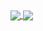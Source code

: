 <a href="https://davyk.vercel.app">
  <img align="center" src="https://github-readme-stats.vercel.app/api?username=kitavidavis&count_private=true&show_icons=true&include_all_commits=true&hide_border=true&hide_title=true" />
</a>
<a href="https://davyk.vercel.app">
  <img align="center" src="https://github-readme-stats.vercel.app/api/top-langs/?username=kitavidavis&langs_count=3&hide_title=true&hide_border=true" />
</a>
